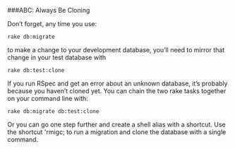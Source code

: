 ###ABC: Always Be Cloning

Don’t forget, any time you use:

    rake db:migrate 
 
 to make a change to your development database, you’ll need to mirror that change in your test database with 
 
    rake db:test:clone
 
If you run RSpec and get an error about an unknown database, it’s probably because you haven’t cloned yet.
You can chain the two rake tasks together on your command line with:

    rake db:migrate db:test:clone
 
Or you can go one step further and create a shell alias with a shortcut. Use the shortcut 'rmigc; to run a migration and clone the database with a single command.